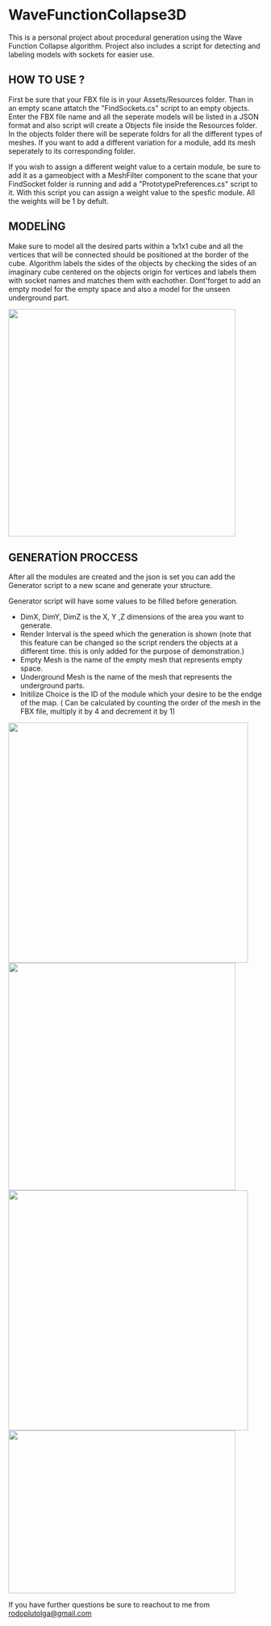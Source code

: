 # WaveFunctionCollapse3D
 
This is a personal project about procedural generation using the Wave Function Collapse algorithm. Project also includes a script for detecting and labeling models with sockets for easier use.

## HOW TO USE ?

First be sure that your FBX file is in your Assets/Resources folder. Than in an empty scane attatch the "FindSockets.cs" script to an empty objects. Enter the FBX file name and all the seperate models will be listed in a JSON format and also script will create a Objects file inside the Resources folder. In the objects folder there will be seperate foldrs for all the different types of meshes. If you want to add a different variation for a module, add its mesh seperately to its corresponding folder.

If you wish to assign a different weight value to a certain module, be sure to add it as a gameobject with a MeshFilter component to the scane that your FindSocket folder is running and add a "PrototypePreferences.cs" script to it. With this script you can assign a weight value to the spesfic module. All the weights will be 1 by defult.

## MODELİNG

Make sure to model all the desired parts within a 1x1x1 cube and all the vertices that will be connected should be positioned at the border of the cube. Algorithm labels the sides of the objects by checking the sides of an imaginary cube centered on the objects origin for vertices and labels them with socket names and matches them with eachother. Dont'forget to add an empty model for the empty space and also a model for the unseen underground part.

<img src="https://github.com/TolgaRodoplu/WaveFunctionCollapse3D/assets/60203949/63683956-ab0a-4817-bc5d-e1e8d4106b0a" width="450">


## GENERATİON PROCCESS 

After all the modules are created and the json is set you can add the Generator script to a new scane and generate your structure.

Generator script will have some values to be filled before generation.

- DimX, DimY, DimZ is the X, Y ,Z dimensions of the area you want to generate.
- Render Interval is the speed which the generation is shown (note that this feature can be changed so the script renders the objects at a different time. this is only added for the purpose of demonstration.)
- Empty Mesh is the name of the empty mesh that represents empty space.
- Underground Mesh is the name of the mesh that represents the underground parts.
- Initilize Choice is the ID of the module which your desire to be the endge of the map. ( Can be calculated by counting the order of the mesh in the FBX file, multiply it by 4 and decrement it by 1)

<img src="https://github.com/TolgaRodoplu/WaveFunctionCollapse3D/assets/60203949/0566c0b5-4f86-455b-bda6-074880c2e4eb" width="475">
<img src="https://github.com/TolgaRodoplu/WaveFunctionCollapse3D/assets/60203949/a1e81542-da20-435c-8ce7-06a5d1a31188" width="450">
<img src="https://github.com/TolgaRodoplu/WaveFunctionCollapse3D/assets/60203949/1fdb5e84-8364-4379-b46a-566577669c23" width="475">
<img src="https://github.com/TolgaRodoplu/WaveFunctionCollapse3D/assets/60203949/60314582-450f-4866-bdcc-ada1d10a9e20" width="450" height="322">

If you have further questions be sure to reachout to me from rodoplutolga@gmail.com

